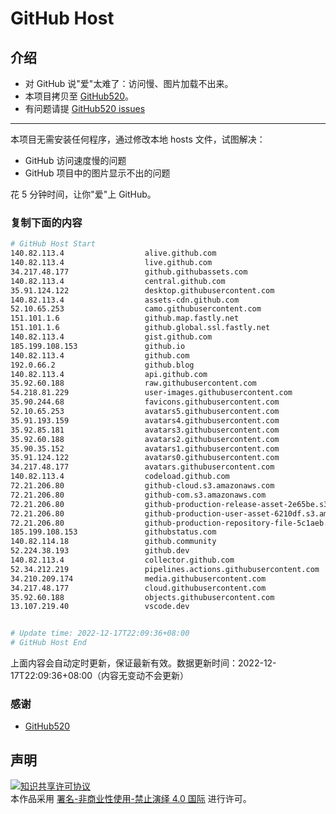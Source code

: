 # GitHub Host
## 介绍
- 对 GitHub 说"爱"太难了：访问慢、图片加载不出来。
- 本项目拷贝至 [GitHub520](https://github.com/521xueweihan/GitHub520)。
- 有问题请提 [GitHub520 issues](https://github.com/521xueweihan/GitHub520/issues/new)

---

本项目无需安装任何程序，通过修改本地 hosts 文件，试图解决：
- GitHub 访问速度慢的问题
- GitHub 项目中的图片显示不出的问题

花 5 分钟时间，让你"爱"上 GitHub。

### 复制下面的内容
```bash
# GitHub Host Start
140.82.113.4                  alive.github.com
140.82.113.4                  live.github.com
34.217.48.177                 github.githubassets.com
140.82.113.4                  central.github.com
35.91.124.122                 desktop.githubusercontent.com
140.82.113.4                  assets-cdn.github.com
52.10.65.253                  camo.githubusercontent.com
151.101.1.6                   github.map.fastly.net
151.101.1.6                   github.global.ssl.fastly.net
140.82.113.4                  gist.github.com
185.199.108.153               github.io
140.82.113.4                  github.com
192.0.66.2                    github.blog
140.82.113.4                  api.github.com
35.92.60.188                  raw.githubusercontent.com
54.218.81.229                 user-images.githubusercontent.com
35.90.244.68                  favicons.githubusercontent.com
52.10.65.253                  avatars5.githubusercontent.com
35.91.193.159                 avatars4.githubusercontent.com
35.92.85.181                  avatars3.githubusercontent.com
35.92.60.188                  avatars2.githubusercontent.com
35.90.35.152                  avatars1.githubusercontent.com
35.91.124.122                 avatars0.githubusercontent.com
34.217.48.177                 avatars.githubusercontent.com
140.82.113.4                  codeload.github.com
72.21.206.80                  github-cloud.s3.amazonaws.com
72.21.206.80                  github-com.s3.amazonaws.com
72.21.206.80                  github-production-release-asset-2e65be.s3.amazonaws.com
72.21.206.80                  github-production-user-asset-6210df.s3.amazonaws.com
72.21.206.80                  github-production-repository-file-5c1aeb.s3.amazonaws.com
185.199.108.153               githubstatus.com
140.82.114.18                 github.community
52.224.38.193                 github.dev
140.82.113.4                  collector.github.com
52.34.212.219                 pipelines.actions.githubusercontent.com
34.210.209.174                media.githubusercontent.com
34.217.48.177                 cloud.githubusercontent.com
35.92.60.188                  objects.githubusercontent.com
13.107.219.40                 vscode.dev


# Update time: 2022-12-17T22:09:36+08:00
# GitHub Host End

```
上面内容会自动定时更新，保证最新有效。数据更新时间：2022-12-17T22:09:36+08:00（内容无变动不会更新）

### 感谢

- [GitHub520](https://github.com/521xueweihan/GitHub520)

## 声明
<a rel="license" href="https://creativecommons.org/licenses/by-nc-nd/4.0/deed.zh"><img alt="知识共享许可协议" style="border-width: 0" src="https://licensebuttons.net/l/by-nc-nd/4.0/88x31.png"></a><br>本作品采用 <a rel="license" href="https://creativecommons.org/licenses/by-nc-nd/4.0/deed.zh">署名-非商业性使用-禁止演绎 4.0 国际</a> 进行许可。